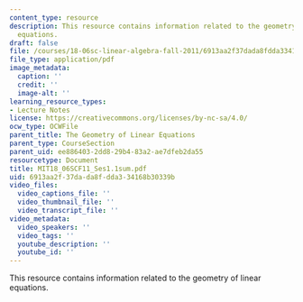```yaml
---
content_type: resource
description: This resource contains information related to the geometry of linear
  equations.
draft: false
file: /courses/18-06sc-linear-algebra-fall-2011/6913aa2f37dada8fdda334168b30339b_MIT18_06SCF11_Ses1.1sum.pdf
file_type: application/pdf
image_metadata:
  caption: ''
  credit: ''
  image-alt: ''
learning_resource_types:
- Lecture Notes
license: https://creativecommons.org/licenses/by-nc-sa/4.0/
ocw_type: OCWFile
parent_title: The Geometry of Linear Equations
parent_type: CourseSection
parent_uid: ee886403-2dd8-29b4-83a2-ae7dfeb2da55
resourcetype: Document
title: MIT18_06SCF11_Ses1.1sum.pdf
uid: 6913aa2f-37da-da8f-dda3-34168b30339b
video_files:
  video_captions_file: ''
  video_thumbnail_file: ''
  video_transcript_file: ''
video_metadata:
  video_speakers: ''
  video_tags: ''
  youtube_description: ''
  youtube_id: ''
---
```

This resource contains information related to the geometry of linear equations.